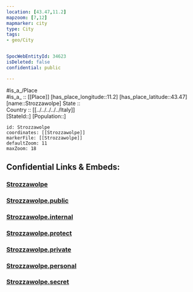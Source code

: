 ```yaml
---
location: [43.47,11.2] 
mapzoom: [7,12] 
mapmarker: city 
type: City
tags:
- geo/City


SpocWebEntityId: 34623
isDeleted: false
confidential: public

---
```

#is_a_/Place  
#is_a_ :: [[Place]] 
[has_place_longitude::11.2] 
[has_place_latitude::43.47] 
[name::Strozzawolpe] 
State ::  
Country :: [[../../../../../Italy]]  
[StateId::] 
[Population::] 



```leaflet
id: Strozzawolpe
coordinates: [[Strozzawolpe]] 
markerFile: [[Strozzawolpe]] 
defaultZoom: 11 
maxZoom: 18
```


## Confidential Links & Embeds: 

### [Strozzawolpe](/_Standards/Earth/Continent/Europe/Europe~South/Italy/regions~Italy/Tuscany/Siena.Province/City/Strozzawolpe.md) 

### [Strozzawolpe.public](/_public/Earth/Continent/Europe/Europe~South/Italy/regions~Italy/Tuscany/Siena.Province/City/Strozzawolpe.public.md) 

### [Strozzawolpe.internal](/_internal/Earth/Continent/Europe/Europe~South/Italy/regions~Italy/Tuscany/Siena.Province/City/Strozzawolpe.internal.md) 

### [Strozzawolpe.protect](/_protect/Earth/Continent/Europe/Europe~South/Italy/regions~Italy/Tuscany/Siena.Province/City/Strozzawolpe.protect.md) 

### [Strozzawolpe.private](/_private/Earth/Continent/Europe/Europe~South/Italy/regions~Italy/Tuscany/Siena.Province/City/Strozzawolpe.private.md) 

### [Strozzawolpe.personal](/_personal/Earth/Continent/Europe/Europe~South/Italy/regions~Italy/Tuscany/Siena.Province/City/Strozzawolpe.personal.md) 

### [Strozzawolpe.secret](/_secret/Earth/Continent/Europe/Europe~South/Italy/regions~Italy/Tuscany/Siena.Province/City/Strozzawolpe.secret.md)

